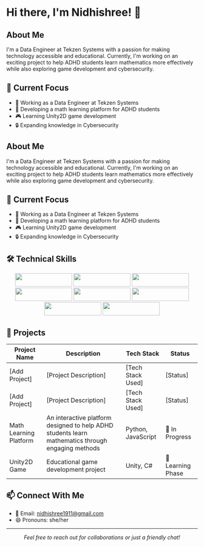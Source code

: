 # Hi there, I'm Nidhishree! 👋

## About Me 
I'm a Data Engineer at Tekzen Systems with a passion for making technology accessible and educational. Currently, I'm working on an exciting project to help ADHD students learn mathematics more effectively while also exploring game development and cybersecurity.

## 🎯 Current Focus
- 💼 Working as a Data Engineer at Tekzen Systems
- 🧠 Developing a math learning platform for ADHD students
- 🎮 Learning Unity2D game development
- 🔒 Expanding knowledge in Cybersecurity

## About Me 
I'm a Data Engineer at Tekzen Systems with a passion for making technology accessible and educational. Currently, I'm working on an exciting project to help ADHD students learn mathematics more effectively while also exploring game development and cybersecurity.

## 🎯 Current Focus
- 💼 Working as a Data Engineer at Tekzen Systems
- 🧠 Developing a math learning platform for ADHD students
- 🎮 Learning Unity2D game development
- 🔒 Expanding knowledge in Cybersecurity

## 🛠️ Technical Skills

<div align="center">

<img src="https://img.shields.io/badge/HTML5-E34F26?style=plastic&logo=html5&logoColor=white&style=for-the-badge" width="150" height="35"/>

<img src="https://img.shields.io/badge/CSS3-1572B6?style=plastic&logo=css3&logoColor=white&style=for-the-badge" width="150" height="35"/>
<img src="https://img.shields.io/badge/JavaScript-F7DF1E?style=plastic&logo=javascript&logoColor=black&style=for-the-badge" width="150" height="35"/>

<img src="https://img.shields.io/badge/Python-3776AB?style=plastic&logo=python&logoColor=white&style=for-the-badge" width="150" height="35"/>
<img src="https://img.shields.io/badge/MySQL-4479A1?style=plastic&logo=mysql&logoColor=white&style=for-the-badge" width="150" height="35"/>

<img src="https://img.shields.io/badge/SQLAlchemy-D71F00?style=plastic&logo=sqlalchemy&logoColor=white&style=for-the-badge" width="150" height="35"/>

<img src="https://img.shields.io/badge/Arduino-00979D?style=plastic&logo=arduino&logoColor=white&style=for-the-badge" width="150" height="35"/>
<img src="https://img.shields.io/badge/Unity-000000?style=plastic&logo=unity&logoColor=white&style=for-the-badge" width="150" height="35"/>

</div>

## 📂 Projects

| Project Name | Description | Tech Stack | Status |
|-------------|-------------|------------|---------|
| [Add Project] | [Project Description] | [Tech Stack Used] | [Status] |
| [Add Project] | [Project Description] | [Tech Stack Used] | [Status] |
| Math Learning Platform | An interactive platform designed to help ADHD students learn mathematics through engaging methods | Python, JavaScript | 🚧 In Progress |
| Unity2D Game | Educational game development project | Unity, C# | 🌱 Learning Phase |

## 📫 Connect With Me
- 📧 Email: nidhishree1911@gmail.com
- 😄 Pronouns: she/her

---
<div align="center">
  <i>Feel free to reach out for collaborations or just a friendly chat!</i>
</div>
